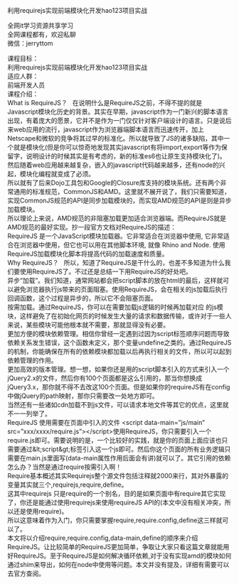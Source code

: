 利用requirejs实现前端模块化开发hao123项目实战

全网it学习资源共享学习<br>全网课程都有，欢迎私聊<br>微信：jerryttom<br>

课程目标：<br> 利用requirejs实现前端模块化开发hao123项目实战<br> 适应人群：<br> 前端开发人员<br> 课程介绍：<br> What is RequireJS？&nbsp; &nbsp;在说明什么是RequireJS之前，不得不提的就是Javascript模块化历史的背景。其实在早期，javascript作为一门新兴的脚本语言出现，有着庞大的愿景，它并不是作为一门仅仅针对客户端设计的语言。只是说后来web应用的流行，javascript作为浏览器端脚本语言而迅速传开，加上Netscape和微软的竞争将其过早的标准化。所以就导致了JS的诸多缺陷，其中一个就是模块化(但是你可以惊奇地发现其实javascript有将import,export等作为保留字，说明设计的时候其实是有考虑的，新的标准es6也让原生支持模块化了)。然后随着web应用越来越复杂，嵌入的javascript代码越来越多，还有node的兴起，模块化编程就变成了必须。<br> 所以就有了后来Dojo工具包和Google的Closure库支持的模块系统。还有两个非常通用的标准规范，CommonJS和AMD。这里就不展开说了，我们只需要知道，实现CommonJS规范的API是同步加载模块的，而实现AMD规范的API是则是异步加载模块。<br> 所以理论上来说，AMD规范的非阻塞加载更加适合浏览器端。而RequireJS就是AMD规范的最好实现。抄一段官方文档对RequireJS的描述：<br> RequireJS 是一个JavaScript模块加载器。它非常适合在浏览器中使用, 它非常适合在浏览器中使用，但它也可以用在其他脚本环境, 就像 Rhino and Node. 使用RequireJS加载模块化脚本将提高代码的加载速度和质量。<br> Why RequireJS？&nbsp; &nbsp;所以，知道了RequireJS是干什么的，也差不多知道为什么我们要使用RequireJS了。不过还是总结一下用RequireJS的好处吧。<br> 异步“加载”。我们知道，通常网站都会把script脚本的放在html的最后，这样就可以避免浏览器执行js带来的页面阻塞。使用RequireJS，会在相关的js加载后执行回调函数，这个过程是异步的，所以它不会阻塞页面。<br> 按需加载。通过RequireJS，你可以在需要加载js逻辑的时候再加载对应 的js模块，这样避免了在初始化网页的时候发生大量的请求和数据传输，或许对于一些人来说，某些模块可能他根本就不需要，那就显得没有必要。<br> 更加方便的模块依赖管理。相信你曾经一定遇到过因为script标签顺序问题而导致依赖关系发生错误，这个函数未定义，那个变量undefine之类的。通过RequireJS的机制，你能确保在所有的依赖模块都加载以后再执行相关的文件，所以可以起到依赖管理的作用。<br> 更加高效的版本管理。想一想，如果你还是用的script脚本引入的方式来引入一个jQuery2.x的文件，然后你有100个页面都是这么引用的，那当你想换成jQuery3.x，那你就不得不去改这100个页面。但是如果你的requireJS有在config中做jQuery的path映射，那你只需要改一处地方即可。<br> 当然还有一些诸如cdn加载不到js文件，可以请求本地文件等其它的优点，这里就不一一列举了。<br> RequireJS 使用需要在页面中引入的文件 &lt;script data-main=”js/main” src=”xxx/xxxx/require.js”&gt;&lt;/script&gt;使用RequireJS，你只需要引入一个require.js即可。需要说明的是，一个比较好的实践，就是你的页面上面应该也只需要通过\&lt;script\&gt;标签引入这一个js即可。然后你这个页面的所有业务逻辑只需要在main.js里面写(data-main属性作用后面会有讲)就可以了。其它引用的依赖怎么办？当然是通过require按需引入啊！<br> Require基本概述其实Requirejs整个源文件包括注释就2000来行，其对外暴露的变量其实就三个,requirejs,require,define。<br> 这其中requirejs 只是require的一个别名，目的是如果页面中有require其它实现了，你还是能通过使用requirejs来使用requireJS API的(本文中没有相关冲突，所以还是使用require)。<br> 所以这意味着作为入门，你只需要掌握require,require.config,define这三样就可以了。<br> 本文将以介绍require,require.config,data-main,define的顺序来介绍RequireJS。让比较简单的RequireJS更加简单，争取让大家只看这篇文章就能用好RequireJS。至于RequireJS是如何解决循环依赖,对于没有实现amd的模块如何通过shim来导出，如何在node中使用等问题。本文并没有提及，详细有需要可以去官方查阅。